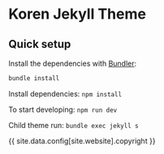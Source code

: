 # Koren Jekyll Theme

## Quick setup
Install the dependencies with [Bundler](http://bundler.io/):

```bash
bundle install
```

Install dependencies:
`npm install`

To start developing: 
`npm run dev`


Child theme run:
`bundle exec jekyll s`

{{ site.data.config[site.website].copyright }}

